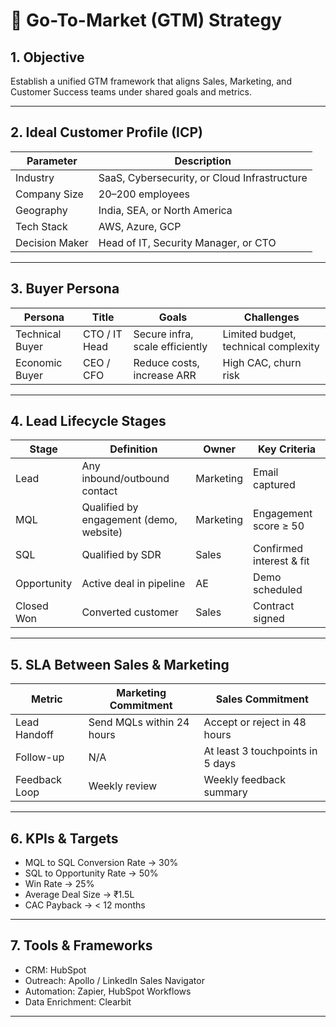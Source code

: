 # 🎯 Go-To-Market (GTM) Strategy

## 1. Objective
Establish a unified GTM framework that aligns Sales, Marketing, and Customer Success teams under shared goals and metrics.

---

## 2. Ideal Customer Profile (ICP)
| Parameter | Description |
|------------|-------------|
| Industry | SaaS, Cybersecurity, or Cloud Infrastructure |
| Company Size | 20–200 employees |
| Geography | India, SEA, or North America |
| Tech Stack | AWS, Azure, GCP |
| Decision Maker | Head of IT, Security Manager, or CTO |

---

## 3. Buyer Persona
| Persona | Title | Goals | Challenges |
|----------|--------|--------|-------------|
| Technical Buyer | CTO / IT Head | Secure infra, scale efficiently | Limited budget, technical complexity |
| Economic Buyer | CEO / CFO | Reduce costs, increase ARR | High CAC, churn risk |

---

## 4. Lead Lifecycle Stages
| Stage | Definition | Owner | Key Criteria |
|--------|-------------|--------|---------------|
| Lead | Any inbound/outbound contact | Marketing | Email captured |
| MQL | Qualified by engagement (demo, website) | Marketing | Engagement score ≥ 50 |
| SQL | Qualified by SDR | Sales | Confirmed interest & fit |
| Opportunity | Active deal in pipeline | AE | Demo scheduled |
| Closed Won | Converted customer | Sales | Contract signed |

---

## 5. SLA Between Sales & Marketing
| Metric | Marketing Commitment | Sales Commitment |
|---------|----------------------|------------------|
| Lead Handoff | Send MQLs within 24 hours | Accept or reject in 48 hours |
| Follow-up | N/A | At least 3 touchpoints in 5 days |
| Feedback Loop | Weekly review | Weekly feedback summary |

---

## 6. KPIs & Targets
- MQL to SQL Conversion Rate → 30%  
- SQL to Opportunity Rate → 50%  
- Win Rate → 25%  
- Average Deal Size → ₹1.5L  
- CAC Payback → < 12 months  

---

## 7. Tools & Frameworks
- CRM: HubSpot  
- Outreach: Apollo / LinkedIn Sales Navigator  
- Automation: Zapier, HubSpot Workflows  
- Data Enrichment: Clearbit  

---
